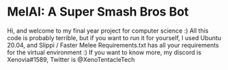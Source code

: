 # MelAI: A Super Smash Bros Bot
Hi, and welcome to my final year project for computer science :)
All this code is probably terrible, but if you want to run it for yourself, I used Ubuntu 20.04, and Slippi / Faster Melee
Requirements.txt has all your requirements for the virtual environment :)
If you want to know more, my discord is Xenovia#1589, Twitter is @XenoTentacleTech
